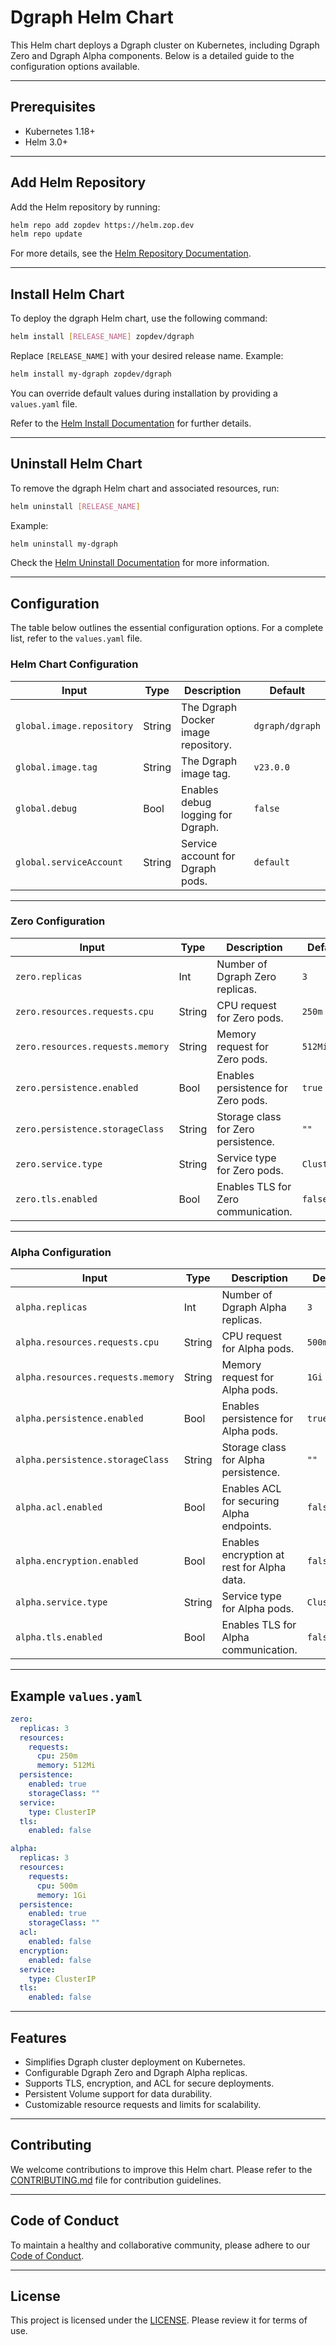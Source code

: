 # Dgraph Helm Chart

This Helm chart deploys a Dgraph cluster on Kubernetes, including Dgraph Zero and Dgraph Alpha components. Below is a detailed guide to the configuration options available.

---

## Prerequisites
- Kubernetes 1.18+
- Helm 3.0+

---

## Add Helm Repository

Add the Helm repository by running:

```bash
helm repo add zopdev https://helm.zop.dev
helm repo update
```

For more details, see the [Helm Repository Documentation](https://helm.sh/docs/helm/helm_repo/).

---

## Install Helm Chart

To deploy the dgraph Helm chart, use the following command:

```bash
helm install [RELEASE_NAME] zopdev/dgraph
```

Replace `[RELEASE_NAME]` with your desired release name. Example:

```bash
helm install my-dgraph zopdev/dgraph
```

You can override default values during installation by providing a `values.yaml` file.

Refer to the [Helm Install Documentation](https://helm.sh/docs/helm/helm_install/) for further details.

---

## Uninstall Helm Chart

To remove the dgraph Helm chart and associated resources, run:

```bash
helm uninstall [RELEASE_NAME]
```

Example:

```bash
helm uninstall my-dgraph
```

Check the [Helm Uninstall Documentation](https://helm.sh/docs/helm/helm_uninstall/) for more information.

---

## Configuration
The table below outlines the essential configuration options. For a complete list, refer to the `values.yaml` file.

### Helm Chart Configuration
| Input                   | Type   | Description                             | Default         |
|-------------------------|--------|-----------------------------------------|-----------------|
| `global.image.repository`| String | The Dgraph Docker image repository.     | `dgraph/dgraph`|
| `global.image.tag`       | String | The Dgraph image tag.                   | `v23.0.0`       |
| `global.debug`           | Bool   | Enables debug logging for Dgraph.       | `false`         |
| `global.serviceAccount`  | String | Service account for Dgraph pods.        | `default`       |

---

### Zero Configuration
| Input                            | Type   | Description                                           | Default         |
|----------------------------------|--------|-------------------------------------------------------|-----------------|
| `zero.replicas`                  | Int    | Number of Dgraph Zero replicas.                      | `3`             |
| `zero.resources.requests.cpu`    | String | CPU request for Zero pods.                           | `250m`          |
| `zero.resources.requests.memory` | String | Memory request for Zero pods.                        | `512Mi`         |
| `zero.persistence.enabled`       | Bool   | Enables persistence for Zero pods.                   | `true`          |
| `zero.persistence.storageClass`  | String | Storage class for Zero persistence.                  | `""`           |
| `zero.service.type`              | String | Service type for Zero pods.                          | `ClusterIP`     |
| `zero.tls.enabled`               | Bool   | Enables TLS for Zero communication.                  | `false`         |

---

### Alpha Configuration
| Input                            | Type   | Description                                           | Default         |
|----------------------------------|--------|-------------------------------------------------------|-----------------|
| `alpha.replicas`                 | Int    | Number of Dgraph Alpha replicas.                     | `3`             |
| `alpha.resources.requests.cpu`   | String | CPU request for Alpha pods.                          | `500m`          |
| `alpha.resources.requests.memory`| String | Memory request for Alpha pods.                       | `1Gi`           |
| `alpha.persistence.enabled`      | Bool   | Enables persistence for Alpha pods.                  | `true`          |
| `alpha.persistence.storageClass` | String | Storage class for Alpha persistence.                 | `""`           |
| `alpha.acl.enabled`              | Bool   | Enables ACL for securing Alpha endpoints.            | `false`         |
| `alpha.encryption.enabled`       | Bool   | Enables encryption at rest for Alpha data.           | `false`         |
| `alpha.service.type`             | String | Service type for Alpha pods.                         | `ClusterIP`     |
| `alpha.tls.enabled`              | Bool   | Enables TLS for Alpha communication.                 | `false`         |

---

## Example `values.yaml`
```yaml
zero:
  replicas: 3
  resources:
    requests:
      cpu: 250m
      memory: 512Mi
  persistence:
    enabled: true
    storageClass: ""
  service:
    type: ClusterIP
  tls:
    enabled: false

alpha:
  replicas: 3
  resources:
    requests:
      cpu: 500m
      memory: 1Gi
  persistence:
    enabled: true
    storageClass: ""
  acl:
    enabled: false
  encryption:
    enabled: false
  service:
    type: ClusterIP
  tls:
    enabled: false
```

---

## Features
- Simplifies Dgraph cluster deployment on Kubernetes.
- Configurable Dgraph Zero and Dgraph Alpha replicas.
- Supports TLS, encryption, and ACL for secure deployments.
- Persistent Volume support for data durability.
- Customizable resource requests and limits for scalability.

---

## Contributing

We welcome contributions to improve this Helm chart. Please refer to the [CONTRIBUTING.md](../../CONTRIBUTING.md) file for contribution guidelines.

---

## Code of Conduct

To maintain a healthy and collaborative community, please adhere to our [Code of Conduct](../../CODE_OF_CONDUCT.md).

---

## License

This project is licensed under the [LICENSE](../../LICENSE). Please review it for terms of use.
